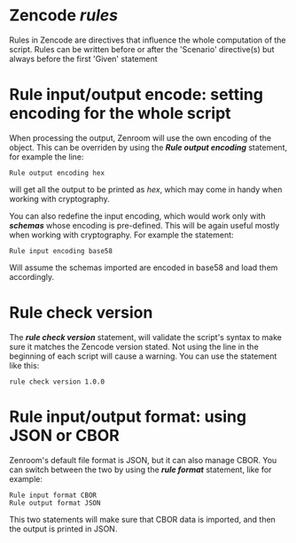 # Zencode *rules*

Rules in Zencode are directives that influence the whole computation of the script. Rules can be written before or after the 'Scenario' directive(s) but always before the first 'Given' statement


# Rule input/output encode: setting encoding for the whole script

When processing the output, Zenroom will use the own encoding of the object. 
This can be overriden by using the ***Rule output encoding*** statement, for example the line:

```gherkin
Rule output encoding hex
```
will get all the output to be printed as *hex*, which may come in handy when working with cryptography.

You can also redefine the input encoding, which would work only with ***schemas*** whose encoding is pre-defined. This will be again useful mostly when working with cryptography. For example the statement:

```gherkin
Rule input encoding base58 
```
Will assume the schemas imported are encoded in base58 and load them accordingly.



# Rule check version

The ***rule check version*** statement, will validate the script's syntax to make sure it matches the Zencode version stated. Not using the line in the beginning of each script will cause a warning. You can use the statement like this:

```gherkin
rule check version 1.0.0
```

# Rule input/output format: using JSON or CBOR

Zenroom's default file format is JSON, but it can also manage CBOR. You can switch between the two by using the ***rule format*** statement, like for example: 

```gherkin
Rule input format CBOR
Rule output format JSON
```

This two statements will make sure that CBOR data is imported, and then the output is printed in JSON. 